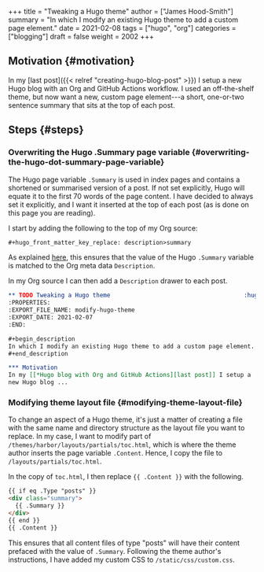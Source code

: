 +++
title = "Tweaking a Hugo theme"
author = ["James Hood-Smith"]
summary = "In which I modify an existing Hugo theme to add a custom page element."
date = 2021-02-08
tags = ["hugo", "org"]
categories = ["blogging"]
draft = false
weight = 2002
+++

## Motivation {#motivation}

In my [last post]({{< relref "creating-hugo-blog-post" >}}) I setup a new Hugo blog with an Org and GitHub Actions workflow.
I used an off-the-shelf theme, but now want a new, custom page element---a
short, one-or-two sentence summary that sits at the top of each post.


## Steps {#steps}


### Overwriting the Hugo .Summary page variable {#overwriting-the-hugo-dot-summary-page-variable}

The Hugo page variable `.Summary` is used in index pages and contains a
shortened or summarised version of a post. If not set explicitly, Hugo will
equate it to the first 70 words of the page content. I have decided to always
set it explicitly, and I want it inserted at the top of each post (as is
done on this page you are reading).

I start by adding the following to the top of my Org source:

```markdown
#+hugo_front_matter_key_replace: description>summary
```

As explained [here](https://ox-hugo.scripter.co/doc/replace-front-matter-keys/), this ensures that the value of the Hugo `.Summary` variable
is matched to the Org meta data `Description`.

In my Org source I can then add a  `Description` drawer to each post.

```org
** TODO Tweaking a Hugo theme                                      :hugo:org:
:PROPERTIES:
:EXPORT_FILE_NAME: modify-hugo-theme
:EXPORT_DATE: 2021-02-07
:END:

#+begin_description
In which I modify an existing Hugo theme to add a custom page element.
#+end_description

*** Motivation
In my [[*Hugo blog with Org and GitHub Actions][last post]] I setup a
new Hugo blog ...
```


### Modifying theme layout file {#modifying-theme-layout-file}

To change an aspect of a Hugo theme, it's just a matter of creating a file with
the same name and directory structure as the layout file you want to replace. In
my case, I want to modify part of `/themes/harbor/layouts/partials/toc.html`,
which is where the theme author inserts the page variable `.Content`. Hence, I
copy the file to `/layouts/partials/toc.html`.

In the copy of `toc.html`, I then replace `{{ .Content }}` with the following.

```html
{{ if eq .Type "posts" }}
<div class="summary">
  {{ .Summary }}
</div>
{{ end }}
{{ .Content }}
```

This ensures that all content files of type "posts" will have their content
prefaced with the value of `.Summary`. Following the theme author's
instructions, I have added my custom CSS to `/static/css/custom.css`.
